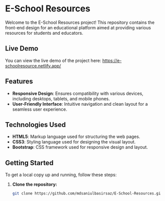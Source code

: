 # E-School Resources

Welcome to the E-School Resources project! This repository contains the front-end design for an educational platform aimed at providing various resources for students and educators.

## Live Demo

You can view the live demo of the project here: https://e-schoolresource.netlify.app/

## Features

- **Responsive Design**: Ensures compatibility with various devices, including desktops, tablets, and mobile phones.
- **User-Friendly Interface**: Intuitive navigation and clean layout for a seamless user experience.
## Technologies Used

- **HTML5**: Markup language used for structuring the web pages.
- **CSS3**: Styling language used for designing the visual layout.
- **Bootstrap**: CSS framework used for responsive design and layout.

## Getting Started

To get a local copy up and running, follow these steps:

1. **Clone the repository:**

   ```bash
   git clone https://github.com/mdsaniulbasirsaz/E-School-Resources.git
